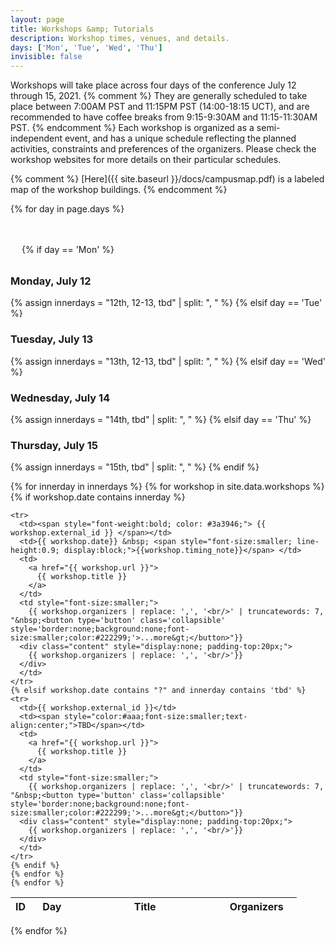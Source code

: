 ```yaml
---
layout: page
title: Workshops &amp; Tutorials
description: Workshop times, venues, and details.
days: ['Mon', 'Tue', 'Wed', 'Thu']
invisible: false
---
```




Workshops will take place across four days of the conference July 12 through 15, 2021. 
{% comment %}
They are generally scheduled to take place between 7:00AM PST and 11:15PM PST (14:00-18:15 UCT), 
and are recommended to have coffee breaks from 9:15-9:30AM and 11:15-11:30AM PST. 
{% endcomment %}
Each workshop is organized as a semi-independent event, and has a unique schedule reflecting the
planned activities, constraints and preferences of the organizers.
Please check the workshop websites for more details on their particular schedules.

{% comment %}
[Here]({{ site.baseurl }}/docs/campusmap.pdf) is a labeled map of the workshop buildings.
{% endcomment %}


{% for day in page.days %}

<a name="{{ day }}"><span style="color:white; font-size:50px;">&nbsp;</span></a>
{% if day == 'Mon' %}
### Monday, July 12
{% assign innerdays = "12th, 12-13, tbd" | split: ", " %}
{% elsif day == 'Tue' %}
### Tuesday, July 13  
{% assign innerdays = "13th, 12-13, tbd" | split: ", " %}
{% elsif day == 'Wed' %}
### Wednesday, July 14  
{% assign innerdays = "14th, tbd" | split: ", " %}
{% elsif day == 'Thu' %}
### Thursday, July 15  
{% assign innerdays = "15th, tbd" | split: ", " %}
{% endif %}

<table class="table table-striped table-workshop">
  <thead>
    <tr>
      <th width="7%" align="center">ID</th>
      <th width="15%" align="center">Day</th>
      <th width="50%">Title</th>
      <th width="28%">Organizers</th>
    </tr>
  </thead>
  <tbody>
    {% for innerday in innerdays %}
    {% for workshop in site.data.workshops %}
    {% if workshop.date contains innerday %}

    <tr>
      <td><span style="font-weight:bold; color: #3a3946;"> {{ workshop.external_id }} </span></td>
      <td>{{ workshop.date}} &nbsp; <span style="font-size:smaller; line-height:0.9; display:block;">{{workshop.timing_note}}</span> </td>
      <td>
        <a href="{{ workshop.url }}">
          {{ workshop.title }}
        </a>
      </td>
      <td style="font-size:smaller;">
        {{ workshop.organizers | replace: ',', '<br/>' | truncatewords: 7, "&nbsp;<button type='button' class='collapsible' style='border:none;background:none;font-size:smaller;color:#222299;'>...more&gt;</button>"}}
      <div class="content" style="display:none; padding-top:20px;">
        {{ workshop.organizers | replace: ',', '<br/>'}}
      </div>
      </td>     
    </tr>
    {% elsif workshop.date contains "?" and innerday contains 'tbd' %}
    <tr>
      <td>{{ workshop.external_id }}</td>
      <td><span style="color:#aaa;font-size:smaller;text-align:center;">TBD</span></td>
      <td>
        <a href="{{ workshop.url }}">
          {{ workshop.title }}
        </a>
      </td>
      <td style="font-size:smaller;">
        {{ workshop.organizers | replace: ',', '<br/>' | truncatewords: 7, "&nbsp;<button type='button' class='collapsible' style='border:none;background:none;font-size:smaller;color:#222299;'>...more&gt;</button>"}}
      <div class="content" style="display:none; padding-top:20px;">
        {{ workshop.organizers | replace: ',', '<br/>'}}
      </div>
      </td>     
    </tr>
    {% endif %}
    {% endfor %}
    {% endfor %}
  </tbody>
</table>
{% endfor %}

<span style="color:white; font-size:50px;">&nbsp;</span><br>
<span style="color:white; font-size:50px;">&nbsp;</span><br>
<span style="color:white; font-size:50px;">&nbsp;</span><br>
<span style="color:white; font-size:50px;">&nbsp;</span><br>
<span style="color:white; font-size:50px;">&nbsp;</span><br>


<script>
var coll = document.getElementsByClassName("collapsible");
var i;

for (i = 0; i < coll.length; i++) {
  coll[i].addEventListener("click", function() {
    this.classList.toggle("active");
    this.style.display = "none";
    var content = this.nextElementSibling;
    //if (content.style.display === "block") {
    //  content.style.display = "none";
    //} else {
    //  content.style.display = "block";
    //}
    var c = this.parentElement;
    c.innerHTML = content.innerHTML;
    });
}
</script>

